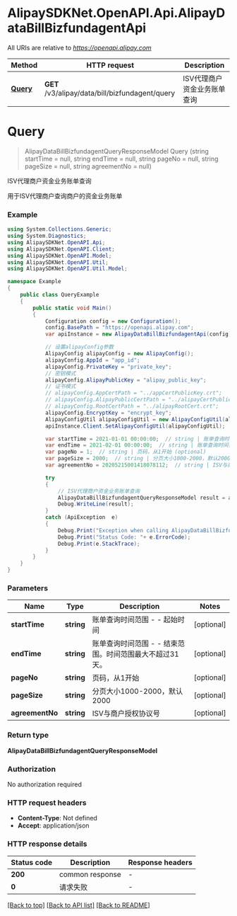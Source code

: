 # AlipaySDKNet.OpenAPI.Api.AlipayDataBillBizfundagentApi

All URIs are relative to *https://openapi.alipay.com*

Method | HTTP request | Description
------------- | ------------- | -------------
[**Query**](AlipayDataBillBizfundagentApi.md#query) | **GET** /v3/alipay/data/bill/bizfundagent/query | ISV代理商户资金业务账单查询


<a name="query"></a>
# **Query**
> AlipayDataBillBizfundagentQueryResponseModel Query (string startTime = null, string endTime = null, string pageNo = null, string pageSize = null, string agreementNo = null)

ISV代理商户资金业务账单查询

用于ISV代理商户查询商户的资金业务账单

### Example
```csharp
using System.Collections.Generic;
using System.Diagnostics;
using AlipaySDKNet.OpenAPI.Api;
using AlipaySDKNet.OpenAPI.Client;
using AlipaySDKNet.OpenAPI.Model;
using AlipaySDKNet.OpenAPI.Util;
using AlipaySDKNet.OpenAPI.Util.Model;

namespace Example
{
    public class QueryExample
    {
        public static void Main()
        {
            Configuration config = new Configuration();
            config.BasePath = "https://openapi.alipay.com";
            var apiInstance = new AlipayDataBillBizfundagentApi(config);

            // 设置alipayConfig参数
            AlipayConfig alipayConfig = new AlipayConfig();
            alipayConfig.AppId = "app_id";
            alipayConfig.PrivateKey = "private_key";
            // 密钥模式
            alipayConfig.AlipayPublicKey = "alipay_public_key";
            // 证书模式
            // alipayConfig.AppCertPath = "../appCertPublicKey.crt";
            // alipayConfig.AlipayPublicCertPath = "../alipayCertPublicKey_RSA2.crt";
            // alipayConfig.RootCertPath = "../alipayRootCert.crt";
            alipayConfig.EncryptKey = "encrypt_key";
            AlipayConfigUtil alipayConfigUtil = new AlipayConfigUtil(alipayConfig);
            apiInstance.Client.SetAlipayConfigUtil(alipayConfigUtil);

            var startTime = 2021-01-01 00:00:00;  // string | 账单查询时间范围 - - 起始时间 (optional) 
            var endTime = 2021-02-01 00:00:00;  // string | 账单查询时间范围 - - 结束范围。时间范围最大不超过31天。 (optional) 
            var pageNo = 1;  // string | 页码，从1开始 (optional) 
            var pageSize = 2000;  // string | 分页大小1000-2000，默认2000 (optional) 
            var agreementNo = 20205215001418078112;  // string | ISV与商户授权协议号 (optional) 

            try
            {
                // ISV代理商户资金业务账单查询
                AlipayDataBillBizfundagentQueryResponseModel result = apiInstance.Query(startTime, endTime, pageNo, pageSize, agreementNo);
                Debug.WriteLine(result);
            }
            catch (ApiException  e)
            {
                Debug.Print("Exception when calling AlipayDataBillBizfundagentApi.Query: " + e.Message );
                Debug.Print("Status Code: "+ e.ErrorCode);
                Debug.Print(e.StackTrace);
            }
        }
    }
}
```

### Parameters

Name | Type | Description  | Notes
------------- | ------------- | ------------- | -------------
 **startTime** | **string**| 账单查询时间范围 - - 起始时间 | [optional] 
 **endTime** | **string**| 账单查询时间范围 - - 结束范围。时间范围最大不超过31天。 | [optional] 
 **pageNo** | **string**| 页码，从1开始 | [optional] 
 **pageSize** | **string**| 分页大小1000-2000，默认2000 | [optional] 
 **agreementNo** | **string**| ISV与商户授权协议号 | [optional] 

### Return type

**AlipayDataBillBizfundagentQueryResponseModel**

### Authorization

No authorization required

### HTTP request headers

 - **Content-Type**: Not defined
 - **Accept**: application/json


### HTTP response details
| Status code | Description | Response headers |
|-------------|-------------|------------------|
| **200** | common response |  -  |
| **0** | 请求失败 |  -  |

[[Back to top]](#) [[Back to API list]](../README.md#documentation-for-api-endpoints) [[Back to README]](../README.md)

